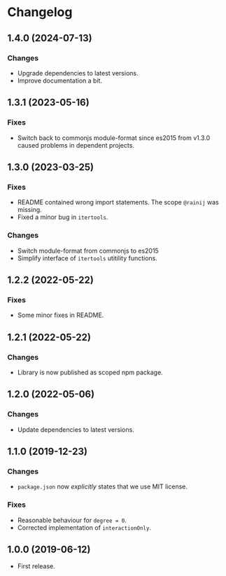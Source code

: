 # Changelog

## 1.4.0 (2024-07-13)

### Changes

- Upgrade dependencies to latest versions.
- Improve documentation a bit.

## 1.3.1 (2023-05-16)

### Fixes

- Switch back to commonjs module-format since es2015 from v1.3.0 caused
  problems in dependent projects.

## 1.3.0 (2023-03-25)

### Fixes

- README contained wrong import statements. The scope `@rainij` was missing.
- Fixed a minor bug in `itertools`.

### Changes

- Switch module-format from commonjs to es2015
- Simplify interface of `itertools` utitility functions.

## 1.2.2 (2022-05-22)

### Fixes

- Some minor fixes in README.

## 1.2.1 (2022-05-22)

### Changes

- Library is now published as scoped npm package.

## 1.2.0 (2022-05-06)

### Changes

- Update dependencies to latest versions.

## 1.1.0 (2019-12-23)

### Changes

- `package.json` now *explicitly* states that we use MIT license.

### Fixes

- Reasonable behaviour for `degree = 0`.
- Corrected implementation of `interactionOnly`.

## 1.0.0 (2019-06-12)

- First release.
